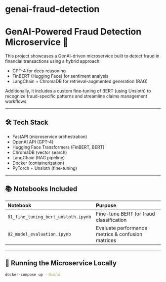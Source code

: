 # genai-fraud-detection
# GenAI-Powered Fraud Detection Microservice 🚀

This project showcases a GenAI-driven microservice built to detect fraud in financial transactions using a hybrid approach:
- GPT-4 for deep reasoning
- FinBERT (Hugging Face) for sentiment analysis
- LangChain + ChromaDB for retrieval-augmented generation (RAG)

Additionally, it includes a custom fine-tuning of BERT (using Unsloth) to recognize fraud-specific patterns and streamline claims management workflows.

---

## 🛠 Tech Stack

- FastAPI (microservice orchestration)
- OpenAI API (GPT-4)
- Hugging Face Transformers (FinBERT, BERT)
- ChromaDB (vector search)
- LangChain (RAG pipeline)
- Docker (containerization)
- PyTorch + Unsloth (fine-tuning)

---

## 📚 Notebooks Included

| Notebook | Purpose |
|:---------|:--------|
| `01_fine_tuning_bert_unsloth.ipynb` | Fine-tune BERT for fraud classification |
| `02_model_evaluation.ipynb` | Evaluate performance metrics & confusion matrices |

---

## 🚀 Running the Microservice Locally

```bash
docker-compose up --build
